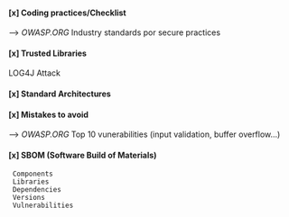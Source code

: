 #### [x] Coding practices/Checklist

--> *OWASP.ORG*
Industry standards por secure practices

#### [x] Trusted Libraries

LOG4J Attack
#### [x] Standard Architectures

#### [x] Mistakes to avoid

--> *OWASP.ORG*
Top 10 vunerabilities (input validation, buffer overflow...)
#### [x] SBOM (Software Build of Materials)

	 Components
	 Libraries
	 Dependencies
	 Versions
	 Vulnerabilities